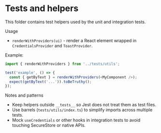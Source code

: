 # Tests and helpers

This folder contains test helpers used by the unit and integration tests.

Usage
- `renderWithProviders(ui)` - render a React element wrapped in `CredentialsProvider` and `ToastProvider`.

Example:

```ts
import { renderWithProviders } from '../tests/utils';

test('example', () => {
  const { getByText } = renderWithProviders(<MyComponent />);
  expect(getByText('...')).toBeTruthy();
});
```

Notes and patterns
- Keep helpers outside `__tests__` so Jest does not treat them as test files.
- Use barrels (`tests/utils/index.ts`) to simplify imports across multiple tests.
- Mock `useCredentials` or other hooks in integration tests to avoid touching SecureStore or native APIs.
